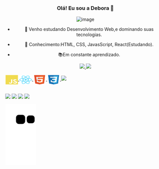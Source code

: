 <div align="center">
   <h1></h1>
  

  ### Olá! Eu sou a Debora  👋
  ![image](https://user-images.githubusercontent.com/84875067/203614217-183658f6-16c1-4f68-a985-9847e3a93b77.png)
  
    
- 🔭 Venho estudando Desenvolvimento Web,e dominando suas tecnologias.
- 🧠 Conhecimento:HTML, CSS, JavasScript, React(Estudando).
- 📚Em constante aprendizado.
  </div>


  <div align="center">
  <a href="https://github.com/deboramaria012">
  <img height="180em" src="https://github-readme-stats.vercel.app/api?username=deboramaria012&show_icons=true&theme=dracula&include_all_commits=true&count_private=true"/>
  <img height="180em" src="https://github-readme-stats.vercel.app/api/top-langs/?username=deboramaria012&layout=compact&langs_count=7&theme=dracula"/>
</div>

<div style="display: inline_block"><br>
  <img align="center" alt="Debora-Js" height="30" width="40" src="https://raw.githubusercontent.com/devicons/devicon/master/icons/javascript/javascript-plain.svg">
  <img align="center" alt="Debora-React" height="30" width="40" src="https://raw.githubusercontent.com/devicons/devicon/master/icons/react/react-original.svg">
  <img align="center" alt="Debora-HTML" height="30" width="40" src="https://raw.githubusercontent.com/devicons/devicon/master/icons/html5/html5-original.svg">
 <img align="center" alt="Debora-CSS" height="30" width="40" src="https://raw.githubusercontent.com/devicons/devicon/master/icons/css3/css3-original.svg">
 <img src =" https://static.vecteezy.com/ti/vetor-gratis/t2/2096258-abstrato-tecnologia-fundo-vetor.jpg"


</div>

  ##
  
<div>
<a href="https://www.youtube.com/channel/@deboramaria2041" target="_blank"><img src="https://img.shields.io/badge/YouTube-FF0000?style=for-the-badge&logo=youtube&logoColor=white" target="_blank"></a>
  <a href="https://instagram.com/deboramaria_sousa" target="_blank"><img src="https://img.shields.io/badge/-Instagram-%23E4405F?style=for-the-badge&logo=instagram&logoColor=white" target="_blank"></a>
  <a href = "mailto:deborahmaria187@gmail.com"><img src="https://img.shields.io/badge/-Gmail-%23333?style=for-the-badge&logo=gmail&logoColor=white" target="_blank"></a>
  <a href="https://www.linkedin.com/in/débora-maria-da-silva-sousa-084273245/" target="_blank"><img src="https://img.shields.io/badge/-LinkedIn-%230077B5?style=for-the-badge&logo=linkedin&logoColor=white" target="_blank"></a> 
  
  ![Snake animation](https://github.com/rafaballerini/rafaballerini/blob/output/github-contribution-grid-snake.svg)
  
 
</div>
